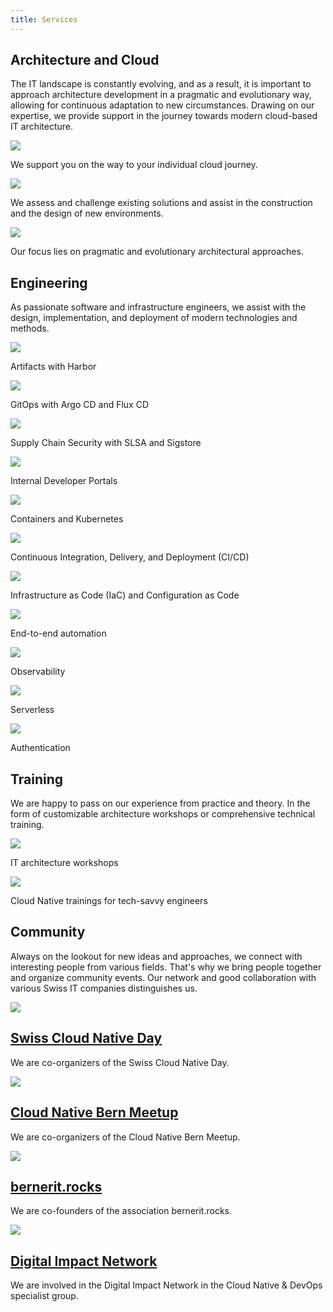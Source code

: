 ```yaml
---
title: Services
---
```


## Architecture and Cloud

The IT landscape is constantly evolving, and as a result, it is important to approach architecture development in a pragmatic and evolutionary way, allowing for continuous adaptation to new circumstances. Drawing on our expertise, we provide support in the journey towards modern cloud-based IT architecture.

<div class="row">
    <div class="article col col-3 col-d-3 col-t-4">
        <div class="article__inner">
            <div class="article__head">
                <div class="sqr_border">
                    <div class="sqr">
                        <img class="border" src="services/cloud-bolt.svg">
                    </div>
                </div>
            </div>
            <div class="article__content">
                <p class="article__excerpt">We support you on the way to your individual cloud journey.</p>
            </div>
        </div>
    </div>
    <div class="article col col-3 col-d-3 col-t-4">
        <div class="article__inner">
            <div class="article__head">
                <div class="sqr_border">
                    <div class="sqr">
                        <img class="border" src="services/cubes.svg">
                    </div>
                </div>
            </div>
            <div class="article__content">
                <p class="article__excerpt">We assess and challenge existing solutions and assist in the construction
                and the design of new environments.</p>
            </div>
        </div>
    </div>
    <div class="article col col-3 col-d-3 col-t-4">
        <div class="article__inner">
            <div class="article__head">
                <div class="sqr_border">
                    <div class="sqr">
                        <img class="border" src="services/diagram-project.svg">
                    </div>
                </div>
            </div>
            <div class="article__content">
                <p class="article__excerpt">Our focus lies on pragmatic and evolutionary architectural approaches.</p>
            </div>
        </div>
    </div>
</div>

## Engineering

As passionate software and infrastructure engineers, we assist with the design, implementation, and deployment of modern
technologies and methods.

<div class="row">
    <div class="article col col-3 col-d-3 col-t-4">
        <div class="article__inner">
            <div class="article__head">
                <div class="sqr_border">
                    <div class="sqr">
                        <img class="border" src="services/harbor.svg">
                    </div>
                </div>
            </div>
            <div class="article__content">
                <p class="article__excerpt">Artifacts with Harbor</p>
            </div>
        </div>
    </div>
    <div class="article col col-3 col-d-3 col-t-4">
        <div class="article__inner">
            <div class="article__head">
                <div class="sqr_border">
                    <div class="sqr">
                        <img class="border" src="services/argo.svg">
                    </div>
                </div>
            </div>
            <div class="article__content">
                <p class="article__excerpt">GitOps with Argo CD and Flux CD</p>
            </div>
        </div>
    </div>
    <div class="article col col-3 col-d-3 col-t-4">
        <div class="article__inner">
            <div class="article__head">
                <div class="sqr_border">
                    <div class="sqr">
                        <img class="border" src="services/slsa.svg">
                    </div>
                </div>
            </div>
            <div class="article__content">
                <p class="article__excerpt">Supply Chain Security with SLSA and Sigstore</p>
            </div>
        </div>
    </div>
    <div class="article col col-3 col-d-3 col-t-4">
        <div class="article__inner">
            <div class="article__head">
                <div class="sqr_border">
                    <div class="sqr">
                        <img class="border" src="services/backstage.svg">
                    </div>
                </div>
            </div>
            <div class="article__content">
                <p class="article__excerpt">Internal Developer Portals</p>
            </div>
        </div>
    </div>
    <div class="article col col-3 col-d-3 col-t-4">
        <div class="article__inner">
            <div class="article__head">
                <div class="sqr_border">
                    <div class="sqr">
                        <img class="border" src="services/kubernetes.svg">
                    </div>
                </div>
            </div>
            <div class="article__content">
                <p class="article__excerpt">Containers and Kubernetes</p>
            </div>
        </div>
    </div>
    <div class="article col col-3 col-d-3 col-t-4">
        <div class="article__inner">
            <div class="article__head">
                <div class="sqr_border">
                    <div class="sqr">
                        <img src="services/gitlab.svg">
                    </div>
                </div>
            </div>
            <div class="article__content">
                <p class="article__excerpt">Continuous Integration, Delivery, and Deployment (CI/CD)</p>
            </div>
        </div>
    </div>
    <div class="article col col-3 col-d-3 col-t-4">
        <div class="article__inner">
            <div class="article__head">
                <div class="sqr_border">
                    <div class="sqr">
                        <img src="services/terraform.svg">
                    </div>
                </div>
            </div>
            <div class="article__content">
                <p class="article__excerpt">Infrastructure as Code (IaC) and Configuration as Code</p>
            </div>
        </div>
    </div>
    <div class="article col col-3 col-d-3 col-t-4">
        <div class="article__inner">
            <div class="article__head">
                <div class="sqr_border">
                    <div class="sqr">
                        <img class="border" src="services/gopher.svg">
                    </div>
                </div>
            </div>
            <div class="article__content">
                <p class="article__excerpt">End-to-end automation</p>
            </div>
        </div>
    </div>
    <div class="article col col-3 col-d-3 col-t-4">
        <div class="article__inner">
            <div class="article__head">
                <div class="sqr_border">
                    <div class="sqr">
                        <img class="border" src="services/prometheus.svg">
                    </div>
                </div>
            </div>
            <div class="article__content">
                <p class="article__excerpt">Observability</p>
            </div>
        </div>
    </div>
    <div class="article col col-3 col-d-3 col-t-4">
        <div class="article__inner">
            <div class="article__head">
                <div class="sqr_border">
                    <div class="sqr">
                        <img class="border" src="services/func.svg">
                    </div>
                </div>
            </div>
            <div class="article__content">
                <p class="article__excerpt">Serverless</p>
            </div>
        </div>
    </div>
    <div class="article col col-3 col-d-3 col-t-4">
        <div class="article__inner">
            <div class="article__head">
                <div class="sqr_border">
                    <div class="sqr">
                        <img class="border" src="services/keycloak.svg">
                    </div>
                </div>
            </div>
            <div class="article__content">
                <p class="article__excerpt">Authentication</p>
            </div>
        </div>
    </div>
</div>

## Training

We are happy to pass on our experience from practice and theory. In the form of customizable architecture workshops or comprehensive technical training.

<div class="row">
    <div class="article col col-3 col-d-3 col-t-4">
        <div class="article__inner">
            <div class="article__head">
                <div class="sqr_border">
                    <div class="sqr">
                        <img class="border" src="services/chalkboard-user.svg">
                    </div>
                </div>
            </div>
            <div class="article__content">
                <p class="article__excerpt">IT architecture workshops</p>
            </div>
        </div>
    </div>
    <div class="article col col-3 col-d-3 col-t-4">
        <div class="article__inner">
            <div class="article__head">
                <div class="sqr_border">
                    <div class="sqr">
                        <img src="services/cncf.svg">
                    </div>
                </div>
            </div>
            <div class="article__content">
                <p class="article__excerpt">Cloud Native trainings for tech-savvy engineers</p>
            </div>
        </div>
    </div>
</div>

## Community

Always on the lookout for new ideas and approaches, we connect with interesting people from various fields. That's why
we bring people together and organize community events. Our network and good collaboration with various Swiss IT
companies distinguishes us.

<div class="row">
    <div class="article__hover col col-3 col-d-3 col-t-4">
      <div class="article__inner">
        <div class="article__head">
          <div class="sqr_border"><div class="sqr">
            <a href="https://cloudnativeday.ch/"><img src="community/cloudnativeday.png"></a>
          </div></div>
        </div>
        <div class="article__content">
          <h2 class="article__title"><a class="scl" href="https://cloudnativeday.ch/">
            Swiss Cloud Native Day
          </a></h2>
          <p class="article__excerpt">We are co-organizers of the Swiss Cloud Native Day.</p>
        </div>
      </div>
    </div>
    <div class="article__hover col col-3 col-d-3 col-t-4">
      <div class="article__inner">
        <div class="article__head">
          <div class="sqr_border"><div class="sqr">
            <a href="https://www.meetup.com/cloudnativebern/"><img src="community/meetup.svg"></a>
          </div></div>
        </div>
        <div class="article__content">
          <h2 class="article__title"><a class="scl" href="https://www.meetup.com/cloudnativebern/">
            Cloud Native Bern Meetup
          </a></h2>
          <p class="article__excerpt">We are co-organizers of the Cloud Native Bern Meetup.</p>
        </div>
      </div>
    </div>
    <div class="article__hover col col-3 col-d-3 col-t-4">
      <div class="article__inner">
        <div class="article__head">
          <div class="sqr_border"><div class="sqr">
            <a href="https://bernerit.rocks/"><img src="community/berneritrocks.png"></a>
          </div></div>
        </div>
        <div class="article__content">
          <h2 class="article__title"><a class="scl" href="https://bernerit.rocks/">
            bernerit.rocks
          </a></h2>
          <p class="article__excerpt">We are co-founders of the association bernerit.rocks.</p>
        </div>
      </div>
    </div>
    <div class="article__hover col col-3 col-d-3 col-t-4">
      <div class="article__inner">
        <div class="article__head">
          <div class="sqr_border"><div class="sqr">
            <a href="https://digitalimpact.ch/"><img src="community/digitalimpact.png"></a>
          </div></div>
        </div>
        <div class="article__content">
          <h2 class="article__title"><a class="scl" href="https://digitalimpact.ch/">
            Digital Impact Network
          </a></h2>
          <p class="article__excerpt">We are involved in the Digital Impact Network in the Cloud Native & DevOps specialist group.</p>
        </div>
      </div>
    </div>
</div>
